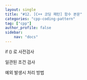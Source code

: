 ```yaml
---
layout: single
title: "#12. [C++ 코딩 패턴] 함수 본문"
categories: "cpp-coding-pattern"
tag: ["cpp"]
author_profile: false
sidebar: 
    nav: "docs"
---
```


if () 로 사전검사

일관된 조건 검사

예외 발생시 처리 방법